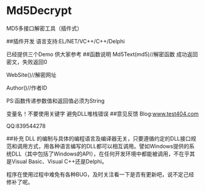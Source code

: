 # Md5Decrypt
MD5多接口解密工具（插件式）

##插件开发
语言支持:EL/NET/VC++/C++/Delphi

已经提供三个Demo 供大家参考
##函数说明
Md5Text(md5)//解密函数
成功返回密文，失败返回0

WebSite()//解密网址

Author()//作者ID

PS:函数传递参数值和返回值必须为String

变量名！不要使用关键字 避免DLL堆栈错误
##意见反馈
Blog:www.test404.com

QQ:839544278

##补充
DLL 的编制与具体的编程语言及编译器无关，只要遵循约定的DLL接口规范和调用方式，用各种语言编写的DLL都可以相互调用。譬如Windows提供的系统DLL（其中包括了Windows的API），在任何开发环境中都能被调用，不在乎其是Visual Basic、Visual C++还是Delphi。

程序在使用过程中难免有各种BUG，及时关注看一下是否有更新吧，说不定己经修补了呢。
